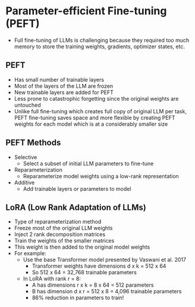 # Parameter-efficient Fine-tuning (PEFT)

- Full fine-tuning of LLMs is challenging because they required too much memory to store the training weights, gradients, optimizer states, etc.

## PEFT
- Has small number of trainable layers
- Most of the layers of the LLM are frozen
- New trainable layers are added for PEFT
- Less prone to catastrophic forgetting since the original weights are untouched
- Unlike full fine-tuning which creates full copy of original LLM per task, PEFT fine-tuning saves space and more flexible by creating PEFT weights for each model which is at a considerably smaller size

## PEFT Methods
- Selective
    - Select a subset of initial LLM parameters to fine-tune
- Reparameterization
    - Reparameterize model weights using a low-rank representation
- Additive
    - Add trainable layers or parameters to model

## LoRA (Low Rank Adaptation of LLMs)
- Type of reparameterization method
- Freeze most of the original LLM weights
- Inject 2 rank decomposition matrices
- Train the weights of the smaller matrices
- This weight is then added to the original model weights
- For example:
    - Use the base Transformer model presented by Vaswani et al. 2017
        - Transformer weights have dimensions d x k = 512 x 64
        - So 512 x 64 = 32,768 trainable parameters
    - In LoRA with rank r = 8:
        - A has dimensions r x k = 8 x 64 = 512 parameters
        - B has dimension d x r = 512 x 8 = 4,096 trainable parameters
        - 86% reduction in parameters to train!
